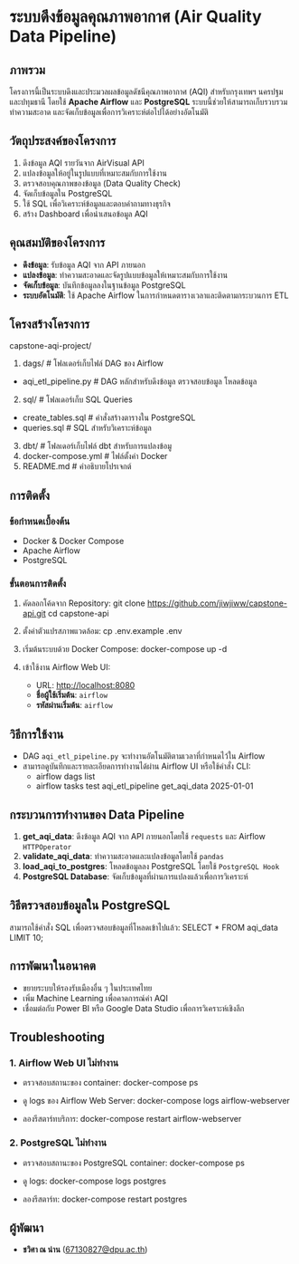 # ระบบดึงข้อมูลคุณภาพอากาศ (Air Quality Data Pipeline)

## ภาพรวม
โครงการนี้เป็นระบบดึงและประมวลผลข้อมูลดัชนีคุณภาพอากาศ (AQI) สำหรับกรุงเทพฯ นครปฐม และปทุมธานี โดยใช้ **Apache Airflow** และ **PostgreSQL** ระบบนี้ช่วยให้สามารถเก็บรวบรวม ทำความสะอาด และจัดเก็บข้อมูลเพื่อการวิเคราะห์ต่อไปได้อย่างอัตโนมัติ

## วัตถุประสงค์ของโครงการ
1. ดึงข้อมูล AQI รายวันจาก AirVisual API
2. แปลงข้อมูลให้อยู่ในรูปแบบที่เหมาะสมกับการใช้งาน
3. ตรวจสอบคุณภาพของข้อมูล (Data Quality Check)
4. จัดเก็บข้อมูลใน PostgreSQL
5. ใช้ SQL เพื่อวิเคราะห์ข้อมูลและตอบคำถามทางธุรกิจ
6. สร้าง Dashboard เพื่อนำเสนอข้อมูล AQI

## คุณสมบัติของโครงการ
- **ดึงข้อมูล**: รับข้อมูล AQI จาก API ภายนอก
- **แปลงข้อมูล**: ทำความสะอาดและจัดรูปแบบข้อมูลให้เหมาะสมกับการใช้งาน
- **จัดเก็บข้อมูล**: บันทึกข้อมูลลงในฐานข้อมูล PostgreSQL
- **ระบบอัตโนมัติ**: ใช้ Apache Airflow ในการกำหนดตารางเวลาและติดตามกระบวนการ ETL

## โครงสร้างโครงการ

capstone-aqi-project/
1. dags/                          # โฟลเดอร์เก็บไฟล์ DAG ของ Airflow
- aqi_etl_pipeline.py           # DAG หลักสำหรับดึงข้อมูล ตรวจสอบข้อมูล โหลดข้อมูล
2. sql/                           # โฟลเดอร์เก็บ SQL Queries
- create_tables.sql             # คำสั่งสร้างตารางใน PostgreSQL
- queries.sql                   # SQL สำหรับวิเคราะห์ข้อมูล
3. dbt/                           # โฟลเดอร์เก็บไฟล์ dbt สำหรับการแปลงข้อมู
4. docker-compose.yml             # ไฟล์ตั้งค่า Docker
5. README.md                      # คำอธิบายโปรเจกต์

## การติดตั้ง
### ข้อกำหนดเบื้องต้น
- Docker & Docker Compose
- Apache Airflow
- PostgreSQL

### ขั้นตอนการติดตั้ง
1. คัดลอกโค้ดจาก Repository:
   git clone https://github.com/jiwjiww/capstone-api.git
   cd capstone-api

2. ตั้งค่าตัวแปรสภาพแวดล้อม:
   cp .env.example .env

3. เริ่มต้นระบบด้วย Docker Compose:
   docker-compose up -d

4. เข้าใช้งาน Airflow Web UI:
   - URL: [http://localhost:8080](http://localhost:8080)
   - **ชื่อผู้ใช้เริ่มต้น**: `airflow`
   - **รหัสผ่านเริ่มต้น**: `airflow`

## วิธีการใช้งาน
- DAG `aqi_etl_pipeline.py` จะทำงานอัตโนมัติตามเวลาที่กำหนดไว้ใน Airflow
- สามารถดูบันทึกและรายละเอียดการทำงานได้ผ่าน Airflow UI หรือใช้คำสั่ง CLI:
  - airflow dags list
  - airflow tasks test aqi_etl_pipeline get_aqi_data 2025-01-01


## กระบวนการทำงานของ Data Pipeline
1. **get_aqi_data**: ดึงข้อมูล AQI จาก API ภายนอกโดยใช้ `requests` และ Airflow `HTTPOperator`
2. **validate_aqi_data**: ทำความสะอาดและแปลงข้อมูลโดยใช้ `pandas`
3. **load_aqi_to_postgres**: โหลดข้อมูลลง PostgreSQL โดยใช้ `PostgreSQL Hook`
4. **PostgreSQL Database**: จัดเก็บข้อมูลที่ผ่านการแปลงแล้วเพื่อการวิเคราะห์

## วิธีตรวจสอบข้อมูลใน PostgreSQL
สามารถใช้คำสั่ง SQL เพื่อตรวจสอบข้อมูลที่โหลดเข้าไปแล้ว:
SELECT * FROM aqi_data LIMIT 10;


## การพัฒนาในอนาคต
- ขยายระบบให้รองรับเมืองอื่น ๆ ในประเทศไทย
- เพิ่ม Machine Learning เพื่อคาดการณ์ค่า AQI
- เชื่อมต่อกับ Power BI หรือ Google Data Studio เพื่อการวิเคราะห์เชิงลึก

## Troubleshooting
### 1. Airflow Web UI ไม่ทำงาน
- ตรวจสอบสถานะของ container:
  docker-compose ps

- ดู logs ของ Airflow Web Server:
  docker-compose logs airflow-webserver

- ลองรีสตาร์ทบริการ:
  docker-compose restart airflow-webserver


### 2. PostgreSQL ไม่ทำงาน
- ตรวจสอบสถานะของ PostgreSQL container:
  docker-compose ps

- ดู logs:
  docker-compose logs postgres

- ลองรีสตาร์ท:
  docker-compose restart postgres


## ผู้พัฒนา
- **ชวิศา ณ น่าน** ([67130827@dpu.ac.th](mailto:67130827@dpu.ac.th))



